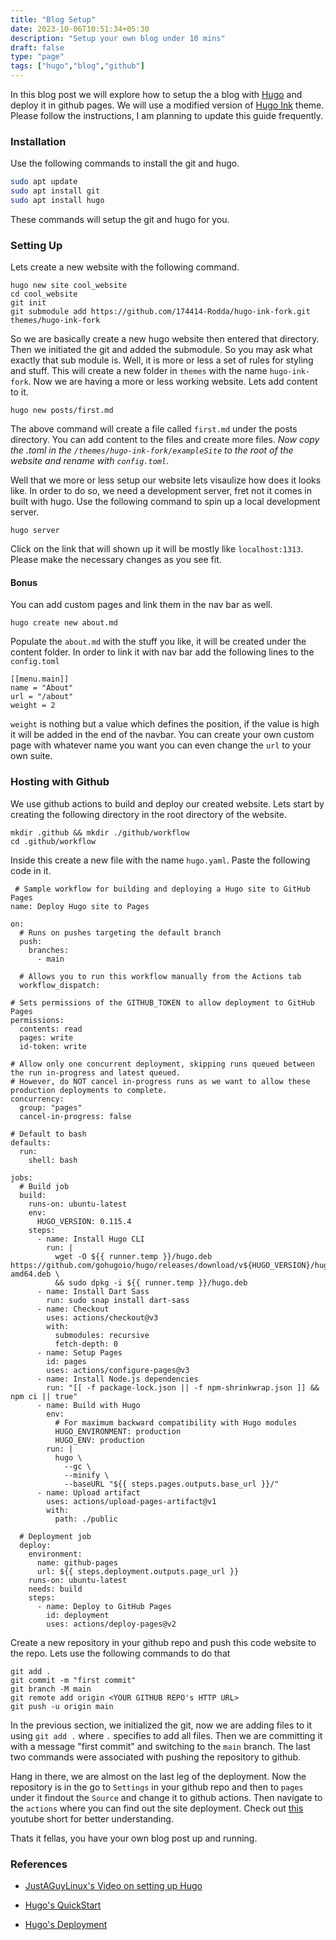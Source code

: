 ```yaml
---
title: "Blog Setup"
date: 2023-10-06T10:51:34+05:30
description: "Setup your own blog under 10 mins"
draft: false
type: "page"
tags: ["hugo","blog","github"]
---
```


In this blog post we will explore how to setup the a blog with [Hugo](https://gohugo.io/) and deploy it in github pages. We will use a modified version of [Hugo Ink](https://github.com/knadh/hugo-ink) theme. Please follow the instructions, I am planning to update this guide frequently. 

### Installation

Use the following commands to install the git and hugo.

```sh
sudo apt update
sudo apt install git
sudo apt install hugo
``` 
These commands will setup the git and hugo for you. 

### Setting Up

Lets create a new website with the following  command.
```
hugo new site cool_website
cd cool_website
git init
git submodule add https://github.com/174414-Rodda/hugo-ink-fork.git themes/hugo-ink-fork
```

So we are basically create a new hugo website then entered that directory. Then we initiated the git and added the submodule. So you may ask what exactly that sub module is. Well, it is more or less a set of rules for styling and stuff. This will create a new folder in `themes` with the name `hugo-ink-fork`. Now we are having a more or less working website.  Lets add content to it.

`hugo new posts/first.md`

The above command will create a file called `first.md`  under the posts directory. You can add content to the files and create more files. *Now copy the .toml in the `/themes/hugo-ink-fork/exampleSite` to the root of the website and rename with `config.toml`*.  

Well that  we more or less setup our website lets visaulize how does it looks like. In order to do so, we need a development server, fret not it comes in built  with hugo. Use the following command to spin up a local development server.

`hugo server`

 Click on the link that will shown up it will be mostly like `localhost:1313`. Please make the necessary changes as you see fit.
 
 #### Bonus
 You can add custom pages and link them in the nav bar as well. 

 `hugo create new about.md`
 
Populate the `about.md` with the stuff you like, it will be created under the content folder. In order to link it with nav bar add the following lines to the `config.toml`

```
[[menu.main]]
name = "About"
url = "/about"
weight = 2
```
`weight` is nothing but a value which defines the position, if the value is high it will be added in the end of the navbar. You can create your own custom page with whatever name you want you can even change the `url` to your own suite.

### Hosting  with Github
We use github actions to build and deploy our created website. Lets start by creating the following directory in the root directory of the website. 

```
mkdir .github && mkdir ./github/workflow
cd .github/workflow
```

Inside this create a new file with the name `hugo.yaml`. Paste the following code in it.
```
 # Sample workflow for building and deploying a Hugo site to GitHub Pages
name: Deploy Hugo site to Pages

on:
  # Runs on pushes targeting the default branch
  push:
    branches:
      - main

  # Allows you to run this workflow manually from the Actions tab
  workflow_dispatch:

# Sets permissions of the GITHUB_TOKEN to allow deployment to GitHub Pages
permissions:
  contents: read
  pages: write
  id-token: write

# Allow only one concurrent deployment, skipping runs queued between the run in-progress and latest queued.
# However, do NOT cancel in-progress runs as we want to allow these production deployments to complete.
concurrency:
  group: "pages"
  cancel-in-progress: false

# Default to bash
defaults:
  run:
    shell: bash

jobs:
  # Build job
  build:
    runs-on: ubuntu-latest
    env:
      HUGO_VERSION: 0.115.4
    steps:
      - name: Install Hugo CLI
        run: |
          wget -O ${{ runner.temp }}/hugo.deb https://github.com/gohugoio/hugo/releases/download/v${HUGO_VERSION}/hugo_extended_${HUGO_VERSION}_linux-amd64.deb \
          && sudo dpkg -i ${{ runner.temp }}/hugo.deb
      - name: Install Dart Sass
        run: sudo snap install dart-sass
      - name: Checkout
        uses: actions/checkout@v3
        with:
          submodules: recursive
          fetch-depth: 0
      - name: Setup Pages
        id: pages
        uses: actions/configure-pages@v3
      - name: Install Node.js dependencies
        run: "[[ -f package-lock.json || -f npm-shrinkwrap.json ]] && npm ci || true"
      - name: Build with Hugo
        env:
          # For maximum backward compatibility with Hugo modules
          HUGO_ENVIRONMENT: production
          HUGO_ENV: production
        run: |
          hugo \
            --gc \
            --minify \
            --baseURL "${{ steps.pages.outputs.base_url }}/"
      - name: Upload artifact
        uses: actions/upload-pages-artifact@v1
        with:
          path: ./public

  # Deployment job
  deploy:
    environment:
      name: github-pages
      url: ${{ steps.deployment.outputs.page_url }}
    runs-on: ubuntu-latest
    needs: build
    steps:
      - name: Deploy to GitHub Pages
        id: deployment
        uses: actions/deploy-pages@v2

```

Create a new repository in your github repo and push this code website to the repo. Lets use the following commands to do that
```
git add .
git commit -m "first commit"
git branch -M main
git remote add origin <YOUR GITHUB REPO's HTTP URL>
git push -u origin main
```

In the previous section, we initialized the git, now we are adding files to it using `git add .` where `.` specifies to add all files. Then we are committing it with a message "first commit" and switching to the `main` branch. The last two commands were associated with pushing the repository to github. 

Hang in there, we are almost on the last leg of the deployment. Now the repository is in the go to `Settings` in your github repo and then to `pages` under it findout the `Source` and change it to github actions. Then navigate to the `actions`  where you can find out the site deployment. Check out [this](https://www.youtube.com/shorts/Kq28yBigDYw) youtube short for better understanding. 

Thats it fellas, you have your own blog post up and running. 

### References

- [JustAGuyLinux's Video on setting up Hugo](https://www.youtube.com/watch?v=s1O-8zhPQmU&pp=ygUbanVzdCBhIGd1eSBsaW51eCBodWdvIHNldHVw)

- [Hugo's QuickStart](https://gohugo.io/getting-started/quick-start/)

- [Hugo's Deployment](https://gohugo.io/hosting-and-deployment/hosting-on-github/)
